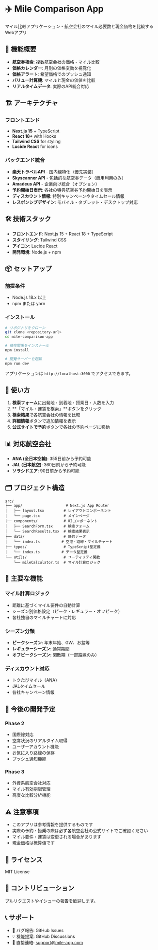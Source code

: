 # ✈️ Mile Comparison App

マイル比較アプリケーション - 航空会社のマイル必要数と現金価格を比較するWebアプリ

## 🚀 機能概要

- **航空券検索**: 複数航空会社の価格・マイル比較
- **価格カレンダー**: 月別の価格変動を視覚化  
- **価格アラート**: 希望価格でのプッシュ通知
- **バリュー計算機**: マイルと現金の価値を比較
- **リアルタイムデータ**: 実際のAPI統合対応

## 🏗️ アーキテクチャ

### フロントエンド
- **Next.js 15** + TypeScript
- **React 18+** with Hooks  
- **Tailwind CSS** for styling
- **Lucide React** for icons

### バックエンド統合
- **楽天トラベルAPI** - 国内線特化（優先実装）
- **Skyscanner API** - 包括的な航空券データ（商用利用のみ）
- **Amadeus API** - 企業向け統合（オプション）
- **予約開始日表示**: 各社の特典航空券予約開始日を表示
- **ディスカウント情報**: 特別キャンペーンやタイムセール情報
- **レスポンシブデザイン**: モバイル・タブレット・デスクトップ対応

## 🛠 技術スタック

- **フロントエンド**: Next.js 15 + React 18 + TypeScript
- **スタイリング**: Tailwind CSS
- **アイコン**: Lucide React
- **開発環境**: Node.js + npm

## 📦 セットアップ

### 前提条件

- Node.js 18.x 以上
- npm または yarn

### インストール

```bash
# リポジトリをクローン
git clone <repository-url>
cd mile-comparison-app

# 依存関係をインストール
npm install

# 開発サーバーを起動
npm run dev
```

アプリケーションは `http://localhost:3000` でアクセスできます。

## 🎯 使い方

1. **検索フォーム**に出発地・到着地・搭乗日・人数を入力
2. **「マイル・運賃を検索」**ボタンをクリック
3. **検索結果**で各航空会社の情報を比較
4. **詳細情報**ボタンで追加情報を表示
5. **公式サイトで予約**ボタンで各社の予約ページに移動

## 📊 対応航空会社

- **ANA (全日本空輸)**: 355日前から予約可能
- **JAL (日本航空)**: 360日前から予約可能  
- **ソラシドエア**: 90日前から予約可能

## 🗂 プロジェクト構造

```
src/
├── app/                    # Next.js App Router
│   ├── layout.tsx         # レイアウトコンポーネント
│   └── page.tsx           # メインページ
├── components/            # UIコンポーネント
│   ├── SearchForm.tsx     # 検索フォーム
│   └── SearchResults.tsx  # 検索結果表示
├── data/                  # 静的データ
│   └── index.ts          # 空港・路線・マイルチャート
├── types/                 # TypeScript型定義
│   └── index.ts          # データ型定義
└── utils/                 # ユーティリティ関数
    └── mileCalculator.ts  # マイル計算ロジック
```

## 🔧 主要な機能

### マイル計算ロジック

- 距離に基づくマイル要件の自動計算
- シーズン別価格設定（ピーク・レギュラー・オフピーク）
- 各社独自のマイルチャートに対応

### シーズン分類

- **ピークシーズン**: 年末年始、GW、お盆等
- **レギュラーシーズン**: 通常期間
- **オフピークシーズン**: 閑散期（一部路線のみ）

### ディスカウント対応

- トクたびマイル（ANA）
- JALタイムセール
- 各社キャンペーン情報

## 🚧 今後の開発予定

### Phase 2
- 国際線対応
- 空席状況のリアルタイム取得
- ユーザーアカウント機能
- お気に入り路線の保存
- プッシュ通知機能

### Phase 3
- 外資系航空会社対応
- マイル有効期限管理
- 高度な比較分析機能

## ⚠️ 注意事項

- このアプリは参考情報を提供するものです
- 実際の予約・搭乗の際は必ず各航空会社の公式サイトでご確認ください
- マイル要件・運賃は変更される場合があります
- 現金価格は概算値です

## 📝 ライセンス

MIT License

## 🤝 コントリビューション

プルリクエストやイシューの報告を歓迎します。

## 📞 サポート

- 🐛 バグ報告: GitHub Issues
- 💡 機能提案: GitHub Discussions  
- 📧 直接連絡: [support@mile-app.com](mailto:support@mile-app.com)
